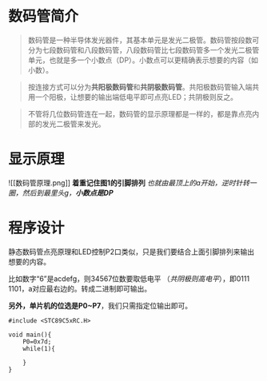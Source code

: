 # 数码管简介 

>数码管是一种半导体发光器件，其基本单元是发光二极管。数码管按段数可分为七段数码管和八段数码管，八段数码管比七段数码管多一个发光二极管单元，也就是多一个小数点（DP）。小数点可以更精确表示想要的内容（如小数）。

>按连接方式可以分为**共阳极数码管**和**共阴极数码管**。共阳极数码管输入端共用一个阳极，让想要的输出端低电平即可点亮LED；共阴极则反之。

>不管将几位数码管连在一起，数码管的显示原理都是一样的，都是靠点亮内 部的发光二极管来发光。

# 显示原理

![[数码管原理.png]]
**着重记住图1的引脚排列** *也就由最顶上的a开始，逆时针转一圈，然后到最里头g，**小数点是DP***

# 程序设计

静态数码管点亮原理和LED控制P2口类似，只是我们要结合上面引脚排列来输出想要的内容。

比如数字“6”是acdefg，则34567位数要取低电平 （*共阴极则高电平*），即0111 1101，a对应最右边的。转成二进制即可输出。

**另外，单片机的位选是P0~P7**，我们只需指定位输出即可。

~~~
#include <STC89C5xRC.H>

void main(){
	P0=0x7d;
	while(1){
		
	}
}
~~~
